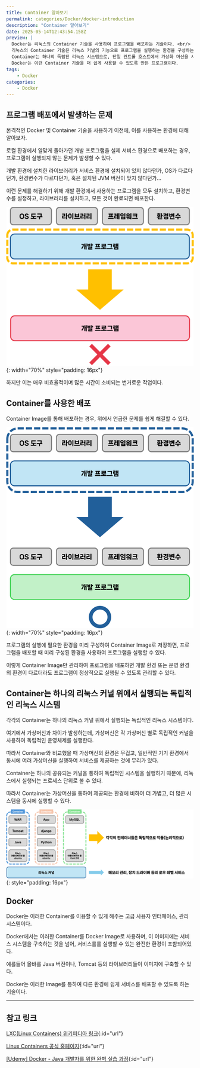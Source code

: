 ```yaml
---
title: Container 알아보기
permalink: categories/Docker/docker-introduction
description: "Container 알아보기"
date: 2025-05-14T12:43:54.158Z
preview: |
  Docker는 리눅스의 Container 기술을 사용하여 프로그램을 배포하는 기술이다. <br/>
  리눅스의 Container 기술은 리눅스 커널의 기능으로 프로그램을 실행하는 환경을 구성하는 기술이다. <br/>
  Container는 하나의 독립된 리눅스 시스템으로, 단일 컨트롤 호스트에서 가상화 머신을 사용하는 것과 비교하여 더 가볍고 빠르게 사용할 수 있도록 하는 기술이다. <br/>
  Docker는 이런 Container 기술을 더 쉽게 사용할 수 있도록 만든 프로그램이다.
tags:
    - Docker
categories:
    - Docker
---
```


## 프로그램 배포에서 발생하는 문제

본격적인 Docker 및 Container 기술을 사용하기 이전에, 이를 사용하는 환경에 대해 알아보자.

로컬 환경에서 알맞게 돌아가던 개발 프로그램을 실제 서비스 환경으로 배포하는 경우, 프로그램이 실행되지 않는 문제가 발생할 수 있다.

개발 환경에 설치한 라이브러리가 서비스 환경에 설치되어 있지 않다던가, OS가 다르다던가, 환경변수가 다르다던가, 혹은 설치된 JVM 버전이 맞지 않다던가...

이런 문제를 해결하기 위해 개발 환경에서 사용하는 프로그램을 모두 설치하고, 환경변수를 설정하고, 라이브러리를 설치하고, 모든 것이 완료되면 배포한다.

![개발 프로그램만 배포했을 경우 필요한 환경이 갖춰지지 않아 배포 환경에서 실행이 되지 않을 수 있다.](/assets/posts/250512/no.png){: width="70%" style="padding: 16px"}

하지만 이는 매우 비효율적이며 많은 시간이 소비되는 번거로운 작업이다.

## Container를 사용한 배포

Container Image를 통해 배포하는 경우, 위에서 언급한 문제를 쉽게 해결할 수 있다.

![Container Image를 사용하여 배포하면 프로그램 실행에 필요한 환경을 먼저 구성한 채 배포할 수 있다.](/assets/posts/250512/yes.png){: width="70%" style="padding: 16px"}

프로그램의 실행에 필요한 환경을 미리 구성하여 Container Image로 저장하면, 프로그램을 배포할 때 미리 구성된 환경을 사용하여 프로그램을 실행할 수 있다.

이렇게 Container Image만 관리하여 프로그램을 배포하면 개발 환경 또는 운영 환경의 환경이 다르더라도 프로그램이 정상적으로 실행될 수 있도록 관리할 수 있다.

## Container는 하나의 리눅스 커널 위에서 실행되는 독립적인 리눅스 시스템

각각의 Container는 하나의 리눅스 커널 위에서 실행되는 독립적인 리눅스 시스템이다.

여기에서 가상머신과 차이가 발생하는데, 가상머신은 각 가상머신 별로 독립적인 커널을 사용하여 독립적인 운영체제를 실행한다.

따라서 Container와 비교했을 때 가상머신의 환경은 무겁고, 일반적인 기기 환경에서 동시에 여러 가상머신을 실행하여 서비스를 제공하는 것에 무리가 있다.

Container는 하나의 공유되는 커널을 통하여 독립적인 시스템을 실행하기 때문에, 리눅스에서 실행되는 프로세스 단위로 볼 수 있다.

따라서 Container는 가상머신을 통하여 제공되는 환경에 비하여 더 가볍고, 더 많은 시스템을 동시에 실행할 수 있다.

![Container는 리눅스 커널 위에서 독립적으로 실행된다.](/assets/posts/250512/containers.png){: style="padding: 16px"}

## Docker

Docker는 이러한 Container를 이용할 수 있게 해주는 고급 사용자 인터페이스, 관리 시스템이다.

Docker에서는 이러한 Container를 Docker Image로 사용하며, 이 이미지에는 서비스 시스템을 구축하는 것을 넘어, 서비스를를 실행할 수 있는 완전한 환경이 포함되어있다.

예를들어 올바를 Java 버전이나, Tomcat 등의 라이브러리들이 이미지에 구축할 수 있다.

Docker는 이러한 Image를 통하여 다른 환경에 쉽게 서비스를 배포할 수 있도록 하는 기술이다.

---
## 참고 링크

[LXC(Linux Containers) 위키피디아 링크](https://ko.wikipedia.org/wiki/LXC){:id="url"}

[Linux Containers 공식 홈페이지](https://linuxcontainers.org/){:id="url"}

[\[Udemy\] Docker - Java 개발자를 위한 완벽 실습 과정](https://www.udemy.com/course/docker-java-developer/){:id="url"}
